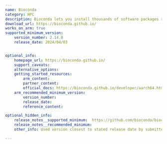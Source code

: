 ```yaml
---
name: Bioconda
category: HPC
description: Bioconda lets you install thousands of software packages related to biomedical research using the conda package manager.
download_url: https://bioconda.github.io/
works_on_arm: true
supported_minimum_version:
    version_number: 2.14.0
    release_date: 2024/04/03


optional_info:
    homepage_url: https://bioconda.github.io/
    support_caveats:
    alternative_options:
    getting_started_resources:
        arm_content: 
        partner_content: 
        official_docs: https://bioconda.github.io/developer/aarch64.html
    arm_recommended_minimum_version:
        version_number:
        release_date:
        reference_content:

optional_hidden_info:
    release_notes__supported_minimum:  https://github.com/bioconda/bioconda-utils/blob/master/CHANGELOG.md#2140-2024-04-01
    release_notes__recommended_minimum:
    other_info: Used version closest to stated release date by submitter, 2024 04/03 which is 2.14.0

---
```

